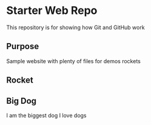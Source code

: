 # Starter Web Repo

This repository is for showing how Git and GitHub work

## Purpose

Sample website with plenty of files for demos rockets

## Rocket

## Big Dog
I am the biggest dog
I love dogs

